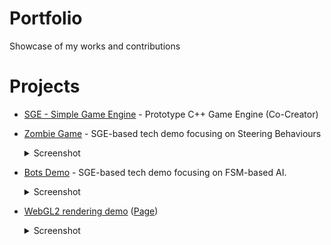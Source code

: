 # Portfolio
Showcase of my works and contributions

# Projects 

 * [SGE - Simple Game Engine](https://github.com/xcodeassociated/SGE) - Prototype C++ Game Engine (Co-Creator)
 * [Zombie Game](https://github.com/TimPhoeniX/SGE_ZombieGame) - SGE-based tech demo focusing on Steering Behaviours
   <details><summary>Screenshot</summary>
   
   ![Zombie Game screenshot](./Images/ZombieGame_1.png)
   
   </details>
 * [Bots Demo](https://github.com/TimPhoeniX/SGE_CppBotsDemo) - SGE-based tech demo focusing on FSM-based AI.
   <details><summary>Screenshot</summary>
   
   ![Bots Demo screenshot](./Images/BotsDemo_1.png)
   
   </details>
 * [WebGL2 rendering demo](https://github.com/TimPhoeniX/WebGL2Demo) ([Page](https://timphoenix.github.io/WebGL2Demo/))
   <details><summary>Screenshot</summary>
   
   ![WebGL2 demo screenshot](./Images/WebGL_1.png)
   
   </details>
   
